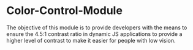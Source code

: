 # Color-Control-Module
The objective of this module is to provide developers with the means to  ensure the 4.5:1 contrast ratio in dynamic JS applications to provide a  higher level of contrast to make it easier for people with low vision.
